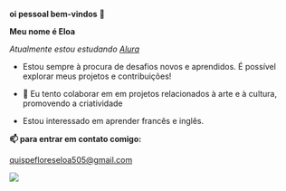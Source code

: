 **oi pessoal bem-vindos** 👋

**Meu nome é Eloa**

_Atualmente estou estudando [Alura](https://www.alura.com.br)_

- Estou sempre à procura de desafios novos e aprendidos. É possível explorar meus projetos e contribuições!

- 👯 Eu tento colaborar em em projetos relacionados à arte e à cultura, promovendo a criatividade

- Estou interessado em aprender francês e inglês.

**📫 para entrar em contato comigo:**

quispefloreseloa505@gmail.com 

![](https://tenor.com/es-419/view/peace-out-cat-joypixels-peace-sign-peace-be-with-you-gif-17135108)
